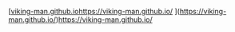 [[viking-man.github.io](https://viking-man.github.io/)https://viking-man.github.io/
](https://viking-man.github.io/)https://viking-man.github.io/
